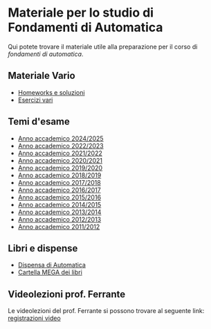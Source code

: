 # Materiale per lo studio di Fondamenti di Automatica

Qui potete trovare il materiale utile alla preparazione per il corso di _fondamenti di automatica_.

## Materiale Vario 
- [Homeworks e soluzioni](/Dati/Studio/III_Anno/FDA/Materiale_vario/Homeworks)
- [Esercizi vari](/Dati/Studio/III_Anno/FDA/Materiale_vario/Esercizi)

## Temi d'esame
- [Anno accademico 2024/2025](Dati/Studio/III_Anno/FDA/Temi_d'esame/AA_24-25)
- [Anno accademico 2022/2023](Dati/Studio/III_Anno/FDA/Temi_d'esame/AA_22-23)
- [Anno accademico 2021/2022](Dati/Studio/III_Anno/FDA/Temi_d'esame/AA_21-22)
- [Anno accademico 2020/2021](Dati/Studio/III_Anno/FDA/Temi_d'esame/AA_20-21)
- [Anno accademico 2019/2020](Dati/Studio/III_Anno/FDA/Temi_d'esame/AA_19-20)
- [Anno accademico 2018/2019](Dati/Studio/III_Anno/FDA/Temi_d'esame/AA_18-19)
- [Anno accademico 2017/2018](Dati/Studio/III_Anno/FDA/Temi_d'esame/AA_17-18)
- [Anno accademico 2016/2017](Dati/Studio/III_Anno/FDA/Temi_d'esame/AA_16-17)
- [Anno accademico 2015/2016](Dati/Studio/III_Anno/FDA/Temi_d'esame/AA_15-16)
- [Anno accademico 2014/2015](Dati/Studio/III_Anno/FDA/Temi_d'esame/AA_14-15)
- [Anno accademico 2013/2014](Dati/Studio/III_Anno/FDA/Temi_d'esame/AA_13-14)
- [Anno accademico 2012/2013](Dati/Studio/III_Anno/FDA/Temi_d'esame/AA_12-13)
- [Anno accademico 2011/2012](Dati/Studio/III_Anno/FDA/Temi_d'esame/AA_11-12)

## Libri e dispense
- [Dispensa di Automatica](/Dati/Studio/III_Anno/FDA/Libri_e_dispense/Dispensa_FDA.pdf)
- [Cartella MEGA dei libri](https://mega.nz/folder/UoFGlY5S#oEVruDxA9Xnk5nulPOrXMw/folder/5s8BUb5Z)


## Videolezioni prof. Ferrante
Le videolezioni del prof. Ferrante si possono trovare al seguente link: [registrazioni video](https://drive.google.com/drive/folders/1GLcoaMWgCbmqEZUNV54SHUBjB7nE1FJl)
